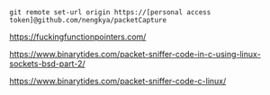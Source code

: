 ##
    git remote set-url origin https://[personal access token]@github.com/nengkya/packetCapture  
  
https://fuckingfunctionpointers.com/  
  
https://www.binarytides.com/packet-sniffer-code-in-c-using-linux-sockets-bsd-part-2/  

https://www.binarytides.com/packet-sniffer-code-c-linux/
